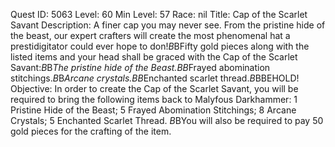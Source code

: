Quest ID: 5063
Level: 60
Min Level: 57
Race: nil
Title: Cap of the Scarlet Savant
Description: A finer cap you may never see. From the pristine hide of the beast, our expert crafters will create the most phenomenal hat a prestidigitator could ever hope to don!$B$BFifty gold pieces along with the listed items and your head shall be graced with the Cap of the Scarlet Savant:$B$B*The pristine hide of the Beast.$B$B*Frayed abomination stitchings.$B$B*Arcane crystals.$B$B*Enchanted scarlet thread.$B$BBEHOLD!
Objective: In order to create the Cap of the Scarlet Savant, you will be required to bring the following items back to Malyfous Darkhammer: 1 Pristine Hide of the Beast; 5 Frayed Abomination Stitchings; 8 Arcane Crystals; 5 Enchanted Scarlet Thread. $B$BYou will also be required to pay 50 gold pieces for the crafting of the item.
